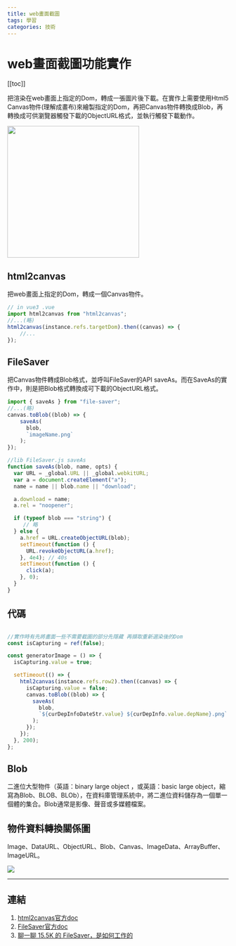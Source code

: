 ```yaml
---
title: web畫面截圖
tags: 學習
categories: 技術 
--- 
```

# web畫面截圖功能實作

[[toc]]

把渲染在web畫面上指定的Dom，轉成一張圖片後下載。在實作上需要使用Html5 Canvas物件(理解成畫布)來繪製指定的Dom，再把Canvas物件轉換成Blob，再轉換成可供瀏覽器觸發下載的ObjectURL格式，並執行觸發下載動作。


<img src='https://i.imgur.com/kp0HP5v.png' width='300'/>


## html2canvas
把web畫面上指定的Dom，轉成一個Canvas物件。

```javascript
// in vue3 .vue
import html2canvas from "html2canvas";
//...(略)
html2canvas(instance.refs.targetDom).then((canvas) => {
    //...
});

```

## FileSaver
把Canvas物件轉成Blob格式，並呼叫FileSaver的API saveAs。而在SaveAs的實作中，則是把Blob格式轉換成可下載的ObjectURL格式。
```javascript
import { saveAs } from "file-saver";
//...(略)
canvas.toBlob((blob) => {
    saveAs(
      blob,
      `imageName.png`
    );
});

```

```javascript
//lib FileSaver.js saveAs
function saveAs(blob, name, opts) {
  var URL = _global.URL || _global.webkitURL;
  var a = document.createElement("a");
  name = name || blob.name || "download";

  a.download = name;
  a.rel = "noopener";

  if (typeof blob === "string") {
     // 略
  } else {
    a.href = URL.createObjectURL(blob);
    setTimeout(function () {
      URL.revokeObjectURL(a.href);
    }, 4e4); // 40s
    setTimeout(function () {
      click(a);
    }, 0);
  }
}

```
## 代碼
```javascript

//實作時有先將畫面一些不需要截圖的部分先隱藏 再擷取重新選染後的Dom
const isCapturing = ref(false);

const generatorImage = () => {
  isCapturing.value = true; 

  setTimeout(() => {
    html2canvas(instance.refs.row2).then((canvas) => {
      isCapturing.value = false;
      canvas.toBlob((blob) => {
        saveAs(
          blob,
          `${curDepInfoDateStr.value} ${curDepInfo.value.depName}.png`
        );
      });
    });
  }, 200);
};

```

## Blob
二進位大型物件（英語：binary large object ，或英語：basic large object，縮寫為Blob、BLOB、BLOb），在資料庫管理系統中，將二進位資料儲存為一個單一個體的集合。Blob通常是影像、聲音或多媒體檔案。

## 物件資料轉換關係圖
Image、DataURL、ObjectURL、Blob、Canvas、ImageData、ArrayBuffer、ImageURL。


<img src='https://p3-juejin.byteimg.com/tos-cn-i-k3u1fbpfcp/112c6956ee734162bccebae8547ec061~tplv-k3u1fbpfcp-zoom-1.image'/>

---

## 連結
1. [html2canvas官方doc](https://www.npmjs.com/package/html2canvas)
2. [FileSaver官方doc](https://github.com/eligrey/FileSaver.js)
3. [聊一聊 15.5K 的 FileSaver，是如何工作的](https://www.gushiciku.cn/pl/gmpt/zh-tw)

